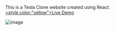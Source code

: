 This is a Tesla Clone website created using React. </br>
<a href="https://teslaclone-6c807.web.app/"><style color:"yellow">Live Demo </style></a>



![image](https://user-images.githubusercontent.com/113437980/201035500-73420a67-0455-415e-a41a-fe7b1b2dadbd.png)
